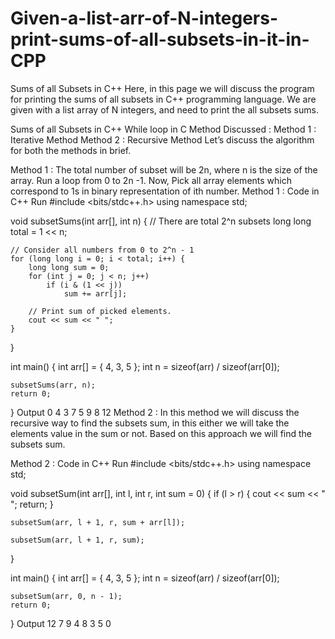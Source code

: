# Given-a-list-arr-of-N-integers-print-sums-of-all-subsets-in-it-in-CPP

Sums of all Subsets in C++
Here, in this page we will discuss the program for printing the sums of all subsets in C++ programming language. We are given with a list array of N integers, and need to print the all subsets sums.

Sums of all Subsets in C++
While loop in C
Method Discussed :
Method 1 : Iterative Method
Method 2 : Recursive Method
Let’s discuss the algorithm for both the methods in brief.

 
Method 1 :
The total number of subset will be 2n, where n is the size of the array.
Run a loop from  0 to 2n -1.
Now, Pick all array elements which correspond to 1s in binary representation of ith number.
Method 1 : Code in C++
Run
#include <bits/stdc++.h>
using namespace std;
 
void subsetSums(int arr[], int n)
{
    // There are total 2^n subsets
    long long total = 1 << n;
 
    // Consider all numbers from 0 to 2^n - 1
    for (long long i = 0; i < total; i++) {
        long long sum = 0;
        for (int j = 0; j < n; j++)
            if (i & (1 << j))
                sum += arr[j];
 
        // Print sum of picked elements.
        cout << sum << " ";
    }
}
 
int main()
{
    int arr[] = { 4, 3, 5 };
    int n = sizeof(arr) / sizeof(arr[0]);
 
    subsetSums(arr, n);
    return 0;
}
Output
0 4 3 7 5 9 8 12
Method 2 :
In this method we will discuss the recursive way to find the subsets sum, in this either we will take the elements value in the sum or not. Based on this approach we will find the subsets sum.

Method 2 : Code in C++
Run
#include <bits/stdc++.h>
using namespace std;
 
void subsetSum(int arr[], int l, int r, int sum = 0)
{
    if (l > r) {
        cout << sum << " ";
        return;
    }
 
    subsetSum(arr, l + 1, r, sum + arr[l]);
 
    subsetSum(arr, l + 1, r, sum);
}
 
int main()
{
    int arr[] = { 4, 3, 5 };
    int n = sizeof(arr) / sizeof(arr[0]);
 
    subsetSum(arr, 0, n - 1);
    return 0;
}
Output
12 7 9 4 8 3 5 0
